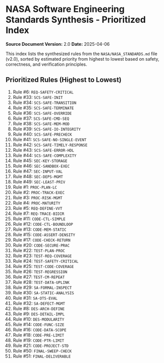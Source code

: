 # NASA Software Engineering Standards Synthesis - Prioritized Index

**Source Document Version:** 2.0
**Date:** 2025-04-06

This index lists the synthesized rules from the `NASA/NASA_STANDARDS.md` file (v2.0), sorted by estimated priority from highest to lowest based on safety, correctness, and verification principles.

## Prioritized Rules (Highest to Lowest)

1.  Rule #6: `REQ-SAFETY-CRITICAL`
2.  Rule #33: `SCS-SAFE-INIT`
3.  Rule #34: `SCS-SAFE-TRANSITION`
4.  Rule #35: `SCS-SAFE-TERMINATE`
5.  Rule #36: `SCS-SAFE-OVERRIDE`
6.  Rule #37: `SCS-SAFE-CMD-SEQ`
7.  Rule #38: `SCS-SAFE-MEM-MOD`
8.  Rule #39: `SCS-SAFE-IO-INTEGRITY`
9.  Rule #40: `SCS-SAFE-PRECHECK`
10. Rule #41: `SCS-SAFE-NO-SINGLE-EVENT`
11. Rule #42: `SCS-SAFE-TIMELY-RESPONSE`
12. Rule #43: `SCS-SAFE-ERROR-HDL`
13. Rule #44: `SCS-SAFE-COMPLEXITY`
14. Rule #45: `SEC-KEY-STORAGE`
15. Rule #46: `SEC-SANDBOX-EXEC`
16. Rule #47: `SEC-INPUT-VAL`
17. Rule #48: `SEC-DEPS-MGMT`
18. Rule #49: `SEC-LEAST-PRIV`
19. Rule #1: `PROC-PLAN-LC`
20. Rule #2: `PROC-TRACK-EXEC`
21. Rule #3: `PROC-RISK-MGMT`
22. Rule #4: `PROC-MATURITY`
23. Rule #5: `REQ-DEFINE-VVT`
24. Rule #7: `REQ-TRACE-BIDIR`
25. Rule #11: `CODE-CTL-SIMPLE`
26. Rule #12: `CODE-CTL-BOUNDLOOP`
27. Rule #13: `CODE-MEM-STATIC`
28. Rule #15: `CODE-ASSERT-DENSITY`
29. Rule #17: `CODE-CHECK-RETURN`
30. Rule #20: `CODE-SECURE-PRAC`
31. Rule #22: `TEST-PLAN-PROC`
32. Rule #23: `TEST-REQ-COVERAGE`
33. Rule #24: `TEST-SAFETY-CRITICAL`
34. Rule #25: `TEST-CODE-COVERAGE`
35. Rule #26: `TEST-REGRESSION`
36. Rule #27: `TEST-CM-REPEAT`
37. Rule #28: `TEST-DATA-UPLINK`
38. Rule #29: `SA-FORMAL-INSPECT`
39. Rule #30: `SA-STATIC-ANALYSIS`
40. Rule #31: `SA-OTS-EVAL`
41. Rule #32: `SA-DEFECT-MGMT`
42. Rule #8: `DES-ARCH-DEFINE`
43. Rule #9: `DES-DETAIL-IMPL`
44. Rule #10: `DES-MODULARITY`
45. Rule #14: `CODE-FUNC-SIZE`
46. Rule #16: `CODE-DATA-SCOPE`
47. Rule #18: `CODE-PRE-LIMIT`
48. Rule #19: `CODE-PTR-LIMIT`
49. Rule #21: `CODE-PROJECT-STD`
50. Rule #50: `FINAL-SWEEP-CHECK`
51. Rule #51: `FINAL-DELIVERABLE`
